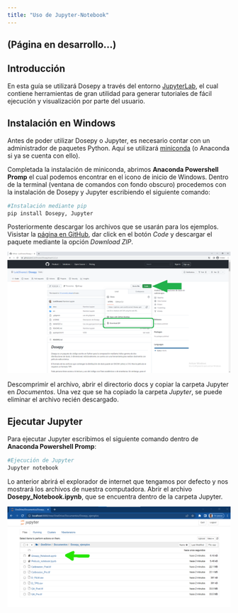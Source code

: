 ```yaml
---
title: "Uso de Jupyter-Notebook"
---
```


## (Página en desarrollo...)

## Introducción

En esta guía se utilizará Dosepy a través del entorno [JupyterLab](https://jupyter.org/), el cual contiene herramientas de gran utilidad para generar tutoriales de fácil ejecución y visualización por parte del usuario.

## Instalación en Windows

Antes de poder utilizar Dosepy o Jupyter, es necesario contar con un administrador de paquetes Python. Aquí se utilizará [miniconda](https://docs.conda.io/en/latest/miniconda.html) (o Anaconda si ya se cuenta con ello).

Completada la instalación de miniconda, abrimos **Anaconda Powershell Promp** el cual podemos encontrar en el icono de inicio de Windows. Dentro de la terminal (ventana de comandos con fondo obscuro) procedemos con la instalación de Dosepy y Jupyter escribiendo el siguiente comando:

```bash
#Instalación mediante pip
pip install Dosepy, Jupyter
```

Posteriormente descargar los archivos que se usarán para los ejemplos. Visistar la [página en GitHub](https://github.com/LuisOlivaresJ/Dosepy), dar click en el botón *Code* y descargar el paquete mediante la opción *Download ZIP*.

![Boton_descarga](https://raw.githubusercontent.com/LuisOlivaresJ/Dosepy/main/docs/assets/Descargar_zip.PNG)

 Descomprimir el archivo, abrir el directorio docs y copiar la carpeta Jupyter en *Documentos*. Una vez que se ha copiado la carpeta *Jupyter*, se puede eliminar el archivo recién descargado.

## Ejecutar Jupyter

Para ejecutar Jupyter escribimos el siguiente comando dentro de **Anaconda Powershell Promp**:

```bash
#Ejecución de Jupyter
Jupyter notebook
```

Lo anterior abrirá el explorador de internet que tengamos por defecto y nos mostrará los archivos de nuestra computadora. Abrir el archivo **Dosepy_Notebook.ipynb**, que se encuentra dentro de la carpeta Jupyter.

![Jupyter_file](https://raw.githubusercontent.com/LuisOlivaresJ/Dosepy/V_0_3_6/docs/assets/Jupyter_file_explorer.png)